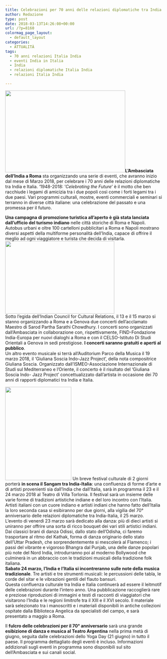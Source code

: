 ```yaml
---
title: Celebrazioni per 70 anni delle relazioni diplomatiche tra India e Italia
author: Redazione
type: post
date: 2018-03-13T14:26:08+00:00
url: /?p=8160
colormag_page_layout:
  - default_layout
categories:
  - ATTUALITÀ
tags:
  - 70 anni relazioni Italia India
  - eventi India in Italia
  - India
  - relazioni diplomatiche Italia India
  - relazioni Italia India

---
```

**<img decoding="async" loading="lazy" class=" wp-image-8163 alignleft" src="https://progressonline.it/wp-content/uploads/2018/03/310x0_1509362017538.small_171030_115815_to301017pol_0031-300x205.jpg" alt="" width="385" height="263" />L’Ambasciata dell’India a Roma** sta organizzando una serie di eventi, che avranno inizio dal mese di Marzo 2018, per celebrare i 70 anni delle relazioni diplomatiche tra India e Italia. ‘1948-2018: &#8216;_Celebrating the Future_’ è il motto che ben racchiude i legami di amicizia tra i due popoli così come i forti legami tra i due paesi. Vari programmi culturali, mostre, eventi commerciali e seminari si terranno in diverse città italiane: una celebrazione del passato e una promessa per il futuro.

**Una campagna di promozione turistica all&#8217;aperto è già stata lanciata dall&#8217;ufficio del turismo indiano** nelle città storiche di Roma e Napoli. Autobus urbani e oltre 100 cartelloni pubblicitari a Roma e Napoli mostrano diversi aspetti della multiforme personalità dell&#8217;India, capace di offrire il meglio ad ogni viaggiatore e turista che decida di visitarla.<img decoding="async" loading="lazy" class=" wp-image-8165 alignright" src="https://progressonline.it/wp-content/uploads/2018/03/28576468_10155090995776949_5564047933527042320_n-300x200.jpg" alt="" width="350" height="233" />  
Sotto l&#8217;egida dell’Indian Council for Cultural Relations, il 13 e il 15 marzo si stanno organizzando a Roma e a Genova due concerti dell&#8217;acclamato Maestro di Sarod Partha Sarathi Chowdhury. I concerti sono organizzati dall&#8217;Ambasciata in collaborazione con, rispettivamente, FIND-Fondazione India-Europa per nuovi dialoghi a Roma e con il CELSO-Istituto Di Studi Orientali a Genova in sedi prestigiose. **I concerti saranno gratuiti e aperti al pubblico**.  
Un altro evento musicale si terrà all&#8217;Auditorium Parco della Musica il 19 marzo 2018, il ‘Giuliana Soscia Indo-Jazz Project’, della nota compositrice Giuliana Soscia. Organizzato dall’ISMEO-Associazione Internazionale di Studi sul Mediterraneo e l&#8217;Oriente, il concerto è il risultato del ‘Giuliana Soscia Indo- Jazz Project’ concettualizzato dall’artista in occasione dei 70 anni di rapporti diplomatici tra India e Italia.

<img decoding="async" loading="lazy" class="size-medium wp-image-8162 alignleft" src="https://progressonline.it/wp-content/uploads/2018/03/2.-PARTHO-SAROTHY-filarmonica-romana-13-marzo-212x300.png" alt="" width="212" height="300" /> Un breve festival culturale di 2 giorni porterà **in scena il Sangam tra India-Italia**: una confluenza di forme d&#8217;arte e di artisti provenienti sia dall’India che dall’Italia, sarà in programma il 23 e il 24 marzo 2018 al Teatro di Villa Torlonia. Il festival sarà un insieme delle varie forme di tradizioni artistiche indiane e del loro incontro con l&#8217;Italia. Artisti italiani con un cuore indiano e artisti indiani che hanno fatto dell&#8217;Italia la loro seconda casa si esibiranno per due giorni, alla vigilia del 70° anniversario delle relazioni diplomatiche tra India-Italia, il 25 marzo.  
L’evento di venerdì 23 marzo sarà dedicato alla danza: più di dieci artisti si uniranno per offrire una sorta di ricco bouquet dei vari stili artistici indiani.  
Dai classici brani di danza Odissi, dallo stato dell’Odisha, ci faremo trasportare al ritmo del Kathak, forma di danza originario dello stato dell’Uttar Pradesh, che sorprendentemente si mescolerà al Flamenco; i passi del vibrante e vigoroso Bhangra dal Punjab, una delle danze popolari più note del Nord India, introdurranno poi al moderno Bollywood che culminerà in un abbraccio con le tradizioni musicali della tradizione folk italiana.  
**Sabato 24 marzo, l’India e l’Italia si incontreranno sulle note della musica tradizionale**. Tre artisti e tre strumenti musicali: le percussioni delle tabla, le corde del sitar e le vibrazioni gentili del flauto bansuri.  
Questa confluenza culturale tra India e Italia continuerà ad essere il leitmotif delle celebrazioni durante l’intero anno. Una pubblicazione raccoglierà rare e preziose riproduzioni di immagini e testi di racconti di viaggiatori che visitarono l’India e le regioni limitrofe tra il XIII e il XVI secolo. Il materiale sarà selezionato tra i manoscritti e i materiali disponibili in antiche collezioni ospitate dalla Biblioteca Angelica da specialisti del campo, e sarà presentato a maggio a Roma.

Il **fulcro delle celebrazioni per il 70° anniversario** sarà una grande **esibizione di danza e musica al Teatro Argentina** nella prima metà di giugno, seguita dalle celebrazioni dello Yoga Day (21 giugno) in tutto il paese. Il programma dettagliato degli eventi è incluso. Informazioni addizionali sugli eventi in programma sono disponibili sul sito dell’Ambasciata e sui canali social.